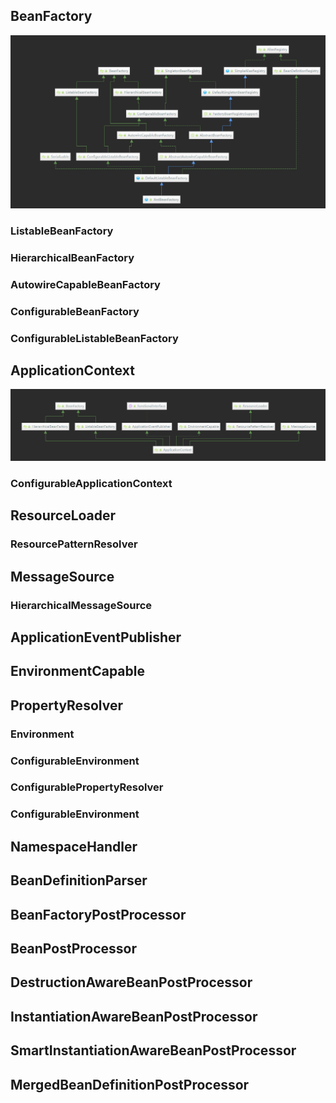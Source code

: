 ## BeanFactory
![](.常用接口_images/59e2e5d2.png)

### ListableBeanFactory

### HierarchicalBeanFactory

### AutowireCapableBeanFactory

### ConfigurableBeanFactory

### ConfigurableListableBeanFactory

### 

## ApplicationContext

![](.常用接口_images/990d4ca9.png)

### ConfigurableApplicationContext

## ResourceLoader

### ResourcePatternResolver

## MessageSource

### HierarchicalMessageSource

## ApplicationEventPublisher

## EnvironmentCapable

## PropertyResolver

### Environment

### ConfigurableEnvironment

### ConfigurablePropertyResolver

### ConfigurableEnvironment

## NamespaceHandler

## BeanDefinitionParser

## BeanFactoryPostProcessor

## BeanPostProcessor

## DestructionAwareBeanPostProcessor 

## InstantiationAwareBeanPostProcessor

## SmartInstantiationAwareBeanPostProcessor

## MergedBeanDefinitionPostProcessor
